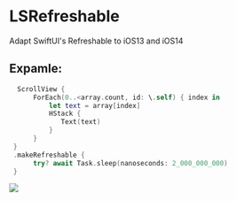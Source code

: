 # LSRefreshable
Adapt SwiftUI's Refreshable to iOS13 and iOS14

## Expamle:

```swift
  ScrollView {
      ForEach(0..<array.count, id: \.self) { index in
          let text = array[index]
          HStack {
             Text(text)
          }
      }
 }
 .makeRefreshable {
      try? await Task.sleep(nanoseconds: 2_000_000_000)
 }
```

![](https://media.giphy.com/media/43XHYbWpMmGePHVmpu/giphy.gif)
